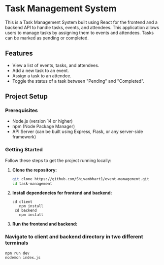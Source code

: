 # Task Management System

This is a Task Management System built using React for the frontend and a backend API to handle tasks, events, and attendees. This application allows users to manage tasks by assigning them to events and attendees. Tasks can be marked as pending or completed.

## Features

- View a list of events, tasks, and attendees.
- Add a new task to an event.
- Assign a task to an attendee.
- Toggle the status of a task between "Pending" and "Completed".

## Project Setup

### Prerequisites

- Node.js (version 14 or higher)
- npm (Node Package Manager)
- API Server (can be built using Express, Flask, or any server-side framework)

### Getting Started

Follow these steps to get the project running locally:

1. **Clone the repository:**

   ```bash
   git clone https://github.com/Shivambhart1/event-management.git
   cd task-management
   ```

2. **Install dependencies for frontend and backend:**

   ```
   cd client
      npm install
    cd backend
      npm install
   ```

3. **Run the frontend and backend:**

### Navigate to client and backend directory in two different terminals

```
npm run dev
nodemon index.js
```
